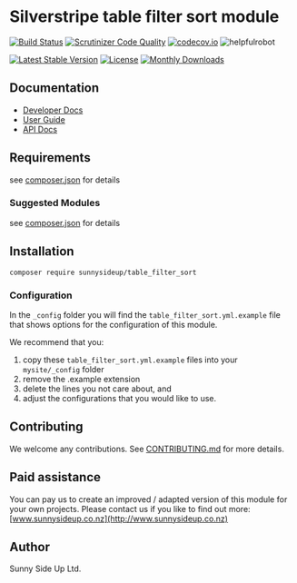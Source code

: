 # Silverstripe table filter sort module
[![Build Status](https://travis-ci.org/sunnysideup/silverstripe-table_filter_sort.svg?branch=master)](https://travis-ci.org/sunnysideup/silverstripe-table_filter_sort)
[![Scrutinizer Code Quality](https://scrutinizer-ci.com/g/sunnysideup/silverstripe-table_filter_sort/badges/quality-score.png?b=master)](https://scrutinizer-ci.com/g/sunnysideup/silverstripe-table_filter_sort/?branch=master)
[![codecov.io](https://codecov.io/github/sunnysideup/silverstripe-table_filter_sort/coverage.svg?branch=master)](https://codecov.io/github/sunnysideup/silverstripe-table_filter_sort?branch=master)
![helpfulrobot](https://helpfulrobot.io/sunnysideup/table_filter_sort/badge)

[![Latest Stable Version](https://poser.pugx.org/sunnysideup/table_filter_sort/version)](https://packagist.org/packages/sunnysideup/table_filter_sort)
[![License](https://poser.pugx.org/sunnysideup/table_filter_sort/license)](https://packagist.org/packages/sunnysideup/table_filter_sort)
[![Monthly Downloads](https://poser.pugx.org/sunnysideup/table_filter_sort/d/monthly)](https://packagist.org/packages/sunnysideup/table_filter_sort)


## Documentation



 * [Developer Docs](docs/en/INDEX.md)
 * [User Guide](docs/en/userguide.md)
 * [API Docs](http://docs.ssmods.com/sunnysideup/table_filter_sort/classes.xhtml)

## Requirements



see [composer.json](composer.json) for details

### Suggested Modules



see [composer.json](composer.json) for details


## Installation


```
composer require sunnysideup/table_filter_sort
```

### Configuration



In the `_config` folder you will find the `table_filter_sort.yml.example`
file that shows options for the configuration of this module.

We recommend that you:

  1. copy these `table_filter_sort.yml.example` files into your
`mysite/_config` folder
  2. remove the .example extension
  3. delete the lines you not care about, and
  4. adjust the configurations that you would like to use.


## Contributing



We welcome any contributions. See [CONTRIBUTING.md](CONTRIBUTING.md) for more details.

## Paid assistance



You can pay us to create an improved / adapted version of this module for your own projects.  Please contact us if you like to find out more: [www.sunnysideup.co.nz](http://www.sunnysideup.co.nz)

## Author



Sunny Side Up Ltd.
